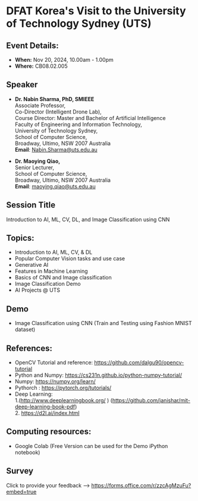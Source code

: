 # DFAT Korea's Visit to the University of Technology Sydney (UTS)

## Event Details:
* **When:** Nov 20, 2024, 10.00am - 1.00pm
* **Where:** CB08.02.005

## Speaker
* **Dr. Nabin Sharma, PhD, SMIEEE** <br/>
Associate Professor,<br/>
Co-Director (Intelligent Drone Lab),<br/>
Course Director: Master and Bachelor of Artificial Intelligence <br/>
Faculty of Engineering and Information Technology,<br/>
University of Technology Sydney,<br/>
School of Computer Science,<br/>
Broadway, Ultimo, NSW 2007 Australia<br/>
**Email**: Nabin.Sharma@uts.edu.au

* **Dr. Maoying Qiao,** <br/>
  Senior Lecturer,<br/>
  School of Computer Science,<br/>
  Broadway, Ultimo, NSW 2007 Australia<br/>
  **Email**: maoying.qiao@uts.edu.au

## Session Title
Introduction to AI, ML, CV, DL, and Image Classification using CNN

## Topics:
* Introduction to AI, ML, CV, & DL
* Popular Computer Vision tasks and use case
* Generative AI
* Features in Machine Learning
* Basics of CNN and Image classification  
* Image Classification Demo
* AI Projects @ UTS

## Demo
* Image Classification using CNN (Train and Testing using Fashion MNIST dataset)

## References:
* OpenCV Tutorial and reference: <a>https://github.com/dalgu90/opencv-tutorial</a>
* Python and Numpy: <a>https://cs231n.github.io/python-numpy-tutorial/ </a>
* Numpy: <a>https://numpy.org/learn/ </a>
* Pythorch : <a> https://pytorch.org/tutorials/ </a>
* Deep Learning:<br/>
  1.(<a>http://www.deeplearningbook.org/ </a>) (<a>https://github.com/janishar/mit-deep-learning-book-pdf</a>)<br/>
  2. <a>https://d2l.ai/index.html</a>


## Computing resources:
* Google Colab (Free Version can be used for the Demo iPython notebook)

## Survey

Click to provide your feedback -->  <a>https://forms.office.com/r/zzcAgMzuFu?embed=true</a>

